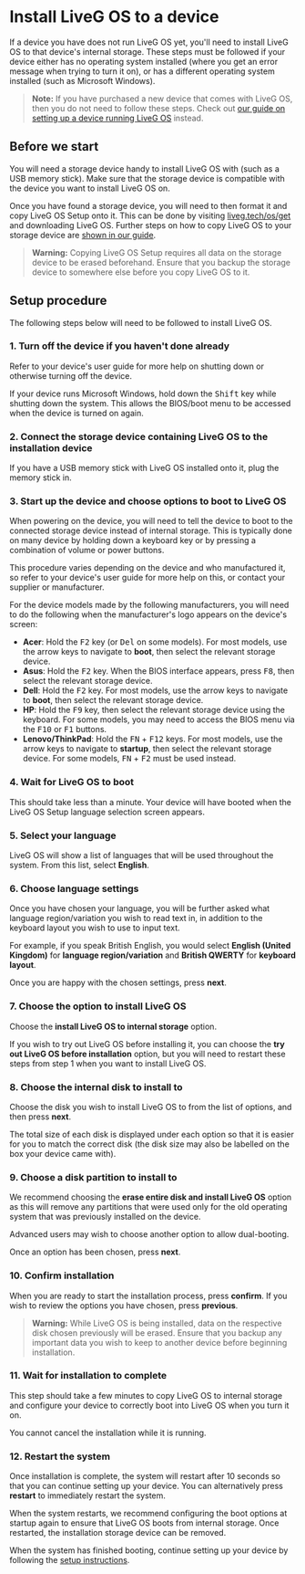 # Install LiveG OS to a device
If a device you have does not run LiveG OS yet, you'll need to install LiveG OS to that device's internal storage. These steps must be followed if your device either has no operating system installed (where you get an error message when trying to turn it on), or has a different operating system installed (such as Microsoft Windows).

> **Note:** If you have purchased a new device that comes with LiveG OS, then you do not need to follow these steps. Check out [our guide on setting up a device running LiveG OS](setup.md) instead.

## Before we start
You will need a storage device handy to install LiveG OS with (such as a USB memory stick). Make sure that the storage device is compatible with the device you want to install LiveG OS on.

Once you have found a storage device, you will need to then format it and copy LiveG OS Setup onto it. This can be done by visiting [liveg.tech/os/get](https://liveg.tech/os/get) and downloading LiveG OS. Further steps on how to copy LiveG OS to your storage device are [shown in our guide](create-media.md).

> **Warning:** Copying LiveG OS Setup requires all data on the storage device to be erased beforehand. Ensure that you backup the storage device to somewhere else before you copy LiveG OS to it.

## Setup procedure
The following steps below will need to be followed to install LiveG OS.

### 1. Turn off the device if you haven't done already
Refer to your device's user guide for more help on shutting down or otherwise turning off the device.

If your device runs Microsoft Windows, hold down the <kbd>Shift</kbd> key while shutting down the system. This allows the BIOS/boot menu to be accessed when the device is turned on again.

### 2. Connect the storage device containing LiveG OS to the installation device
If you have a USB memory stick with LiveG OS installed onto it, plug the memory stick in.

### 3. Start up the device and choose options to boot to LiveG OS
When powering on the device, you will need to tell the device to boot to the connected storage device instead of internal storage. This is typically done on many device by holding down a keyboard key or by pressing a combination of volume or power buttons.

This procedure varies depending on the device and who manufactured it, so refer to your device's user guide for more help on this, or contact your supplier or manufacturer.

For the device models made by the following manufacturers, you will need to do the following when the manufacturer's logo appears on the device's screen:

* **Acer**: Hold the <kbd>F2</kbd> key (or <kbd>Del</kbd> on some models). For most models, use the arrow keys to navigate to **boot**, then select the relevant storage device.
* **Asus**: Hold the <kbd>F2</kbd> key. When the BIOS interface appears, press <kbd>F8</kbd>, then select the relevant storage device.
* **Dell**: Hold the <kbd>F2</kbd> key. For most models, use the arrow keys to navigate to **boot**, then select the relevant storage device.
* **HP**: Hold the <kbd>F9</kbd> key, then select the relevant storage device using the keyboard. For some models, you may need to access the BIOS menu via the <kbd>F10</kbd> or <kbd>F1</kbd> buttons.
* **Lenovo/ThinkPad**: Hold the <kbd>FN</kbd> + <kbd>F12</kbd> keys. For most models, use the arrow keys to navigate to **startup**, then select the relevant storage device. For some models, <kbd>FN</kbd> + <kbd>F2</kbd> must be used instead.

### 4. Wait for LiveG OS to boot
This should take less than a minute. Your device will have booted when the LiveG OS Setup language selection screen appears.

### 5. Select your language
LiveG OS will show a list of languages that will be used throughout the system. From this list, select **English**.

### 6. Choose language settings
Once you have chosen your language, you will be further asked what language region/variation you wish to read text in, in addition to the keyboard layout you wish to use to input text.

For example, if you speak British English, you would select **English (United Kingdom)** for **language region/variation** and **British QWERTY** for **keyboard layout**.

Once you are happy with the chosen settings, press **next**.

### 7. Choose the option to install LiveG OS
Choose the **install LiveG OS to internal storage** option.

If you wish to try out LiveG OS before installing it, you can choose the **try out LiveG OS before installation** option, but you will need to restart these steps from step 1 when you want to install LiveG OS.

### 8. Choose the internal disk to install to
Choose the disk you wish to install LiveG OS to from the list of options, and then press **next**.

The total size of each disk is displayed under each option so that it is easier for you to match the correct disk (the disk size may also be labelled on the box your device came with).

### 9. Choose a disk partition to install to
We recommend choosing the **erase entire disk and install LiveG OS** option as this will remove any partitions that were used only for the old operating system that was previously installed on the device.

Advanced users may wish to choose another option to allow dual-booting.

Once an option has been chosen, press **next**.

### 10. Confirm installation
When you are ready to start the installation process, press **confirm**. If you wish to review the options you have chosen, press **previous**.

> **Warning:** While LiveG OS is being installed, data on the respective disk chosen previously will be erased. Ensure that you backup any important data you wish to keep to another device before beginning installation.

### 11. Wait for installation to complete
This step should take a few minutes to copy LiveG OS to internal storage and configure your device to correctly boot into LiveG OS when you turn it on.

You cannot cancel the installation while it is running.

### 12. Restart the system
Once installation is complete, the system will restart after 10 seconds so that you can continue setting up your device. You can alternatively press **restart** to immediately restart the system.

When the system restarts, we recommend configuring the boot options at startup again to ensure that LiveG OS boots from internal storage. Once restarted, the installation storage device can be removed.

When the system has finished booting, continue setting up your device by following the [setup instructions](setup.md).